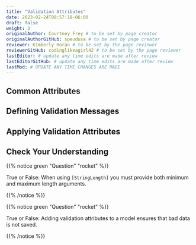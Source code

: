 ```yaml
---
title: "Validation Attributes"
date: 2023-02-24T08:57:18-06:00
draft: false
weight: 3
originalAuthor: Courtney Frey # to be set by page creator
originalAuthorGitHub: speudusa # to be set by page creator
reviewer: Kimberly Horan # to be set by the page reviewer
reviewerGitHub: codinglikeagirl42 # to be set by the page reviewer
lastEditor: # update any time edits are made after review
lastEditorGitHub: # update any time edits are made after review
lastMod: # UPDATE ANY TIME CHANGES ARE MADE
---
```


## Common Attributes

## Defining Validation Messages

## Applying Validation Attributes

## Check Your Understanding

{{% notice green  "Question" "rocket" %}} 

True or False: When using `[StringLength]` you must provide both minimum and maximum length arguments.

<!-- ans: False, only maximum length is required. -->
{{% /notice %}}

{{% notice green  "Question" "rocket" %}} 

True or False: Adding validation attributes to a model ensures that bad data is not saved.

<!-- ans: False, server-side validation requires cooperation from attributes on the model, as well as controller logic -->
{{% /notice %}}